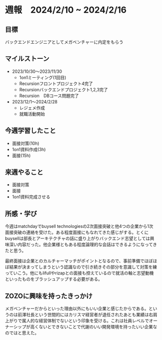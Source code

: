 # 週報　2024/2/10 ~ 2024/2/16

## 目標
バックエンドエンジニアとしてメガベンチャーに内定をもらう


## マイルストーン
- 2023/10/30〜2023/11/30
    - 1on1ミーティング(1回目)
    - Recursionフロントプロジェクト4完了
    - Recursionバックエンドプロジェクト1,2,3完了
    - Recursion　DBコース問題完了
- 2023/12/1〜2024/2/28
    - レジェメ作成
    - 就職活動開始


## 今週学習したこと
- 面接対策(10h)
- 1on1資料作成(3h)
- 面接(15h)

## 来週やること
- 面接対策
- 面接
- 1on1資料完成させる

## 所感・学び
今週はmatchdayでbuysell technologiesの2次面接突破と他4つの企業から1次面接突破の連絡を受けた。ある程度面接にもなれてきた感じがする。とくにbuysellは部長とアーキテクチャの話に盛り上がりバックエンド志望としては興味深い内容だった。他企業様ともある程度論理的な会話はできるようになってきたと思う。

最終面接は企業とのカルチャーマッチがポイントとなるので、事前準備でほぼほぼ結果が決まってしまうという認識なので引き続きその部分を意識して対策を練っていこう。他にもlifullやrizapとの面接も控えているので就活の軸と志望動機といったものをブラッシュアップする必要がある。

## ZOZOに興味を持ったきっかけ
メガベンチャーだからといった理由以外にもいい企業と感じたからである。というのは前澤社長という世間的にはカリスマ経営者が退任されたあとも業績は右肩上がりで属人的な経営体制でないという印象を受ける。これは社員レベルでオーナーシップが高くないとできないことで代謝のいい開発環境を持ったいい企業なのではと思えた。
